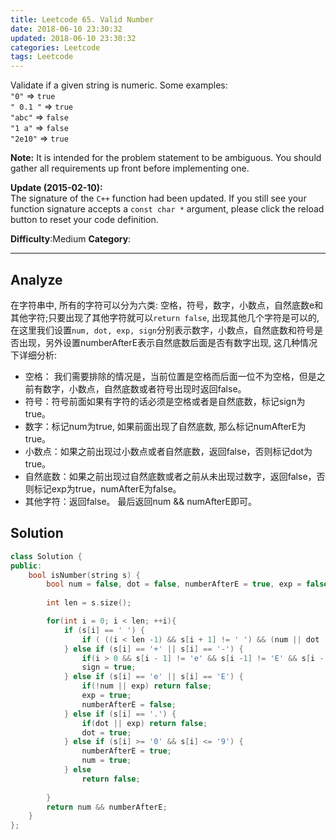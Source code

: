 ```yaml
---
title: Leetcode 65. Valid Number
date: 2018-06-10 23:30:32
updated: 2018-06-10 23:30:32
categories: Leetcode
tags: Leetcode
---
```


﻿Validate if a given string is numeric.
Some examples:  
`"0"`  =>  `true`  
`" 0.1 "`  =>  `true`  
`"abc"`  =>  `false`  
`"1 a"`  =>  `false`  
`"2e10"`  =>  `true`

**Note:**  It is intended for the problem statement to be ambiguous. You should gather all requirements up front before implementing one.

**Update (2015-02-10):**  
The signature of the  `C++`  function had been updated. If you still see your function signature accepts a  `const char *`  argument, please click the reload button to reset your code definition.

**Difficulty**:Medium
**Category**:  
<!--more-->
*****


## Analyze
在字符串中, 所有的字符可以分为六类: 空格，符号，数字，小数点，自然底数e和其他字符;只要出现了其他字符就可以`return false`, 出现其他几个字符是可以的, 在这里我们设置`num, dot, exp, sign`分别表示数字，小数点，自然底数和符号是否出现，另外设置numberAfterE表示自然底数后面是否有数字出现, 这几种情况下详细分析:
- 空格： 我们需要排除的情况是，当前位置是空格而后面一位不为空格，但是之前有数字，小数点，自然底数或者符号出现时返回false。
- 符号：符号前面如果有字符的话必须是空格或者是自然底数，标记sign为true。
- 数字：标记num为true, 如果前面出现了自然底数, 那么标记numAfterE为true。
- 小数点：如果之前出现过小数点或者自然底数，返回false，否则标记dot为true。
- 自然底数：如果之前出现过自然底数或者之前从未出现过数字，返回false，否则标记exp为true，numAfterE为false。
- 其他字符：返回false。
最后返回num && numAfterE即可。

## Solution
```cpp
class Solution {
public:
    bool isNumber(string s) {
        bool num = false, dot = false, numberAfterE = true, exp = false, sign = false;
        
        int len = s.size();

        for(int i = 0; i < len; ++i){
            if (s[i] == ' ') {
                if ( ((i < len -1) && s[i + 1] != ' ') && (num || dot || sign) ) return false;
            } else if (s[i] == '+' || s[i] == '-') {
                if(i > 0 && s[i - 1] != 'e' && s[i -1] != 'E' && s[i - 1] != ' '  ) return false;
                sign = true;
            } else if (s[i] == 'e' || s[i] == 'E') {
                if(!num || exp) return false;
                exp = true;
                numberAfterE = false;
            } else if (s[i] == '.') {
                if(dot || exp) return false;
                dot = true;
            } else if (s[i] >= '0' && s[i] <= '9') {
                numberAfterE = true;
                num = true;
            } else
                return false; 
            
        }
        return num && numberAfterE;
    }
};
```
